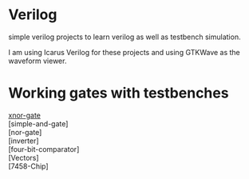 # Verilog

simple verilog projects to learn verilog as well as testbench simulation. 

I am using Icarus Verilog for these projects and using GTKWave as the waveform viewer. 

# Working gates with testbenches 

[xnor-gate](https://github.com/berrios96sean/Verilog/tree/main/xnor-gate)<br/>
[simple-and-gate]<br/>
[nor-gate]<br/>
[inverter]<br/>
[four-bit-comparator]<br/>
[Vectors]<br/>
[7458-Chip]<br/>

